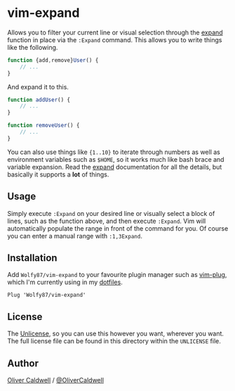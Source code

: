 # vim-expand

Allows you to filter your current line or visual selection through the [expand][] function in place via the `:Expand` command. This allows you to write things like the following.

```javascript
function {add,remove}User() {
    // ...
}
```

And expand it to this.

```javascript
function addUser() {
    // ...
}

function removeUser() {
    // ...
}
```

You can also use things like `{1..10}` to iterate through numbers as well as environment variables such as `$HOME`, so it works much like bash brace and variable expansion. Read the [expand][] documentation for all the details, but basically it supports a **lot** of things.

## Usage

Simply execute `:Expand` on your desired line or visually select a block of lines, such as the function above, and then execute `:Expand`. Vim will automatically populate the range in front of the command for you. Of course you can enter a manual range with `:1,3Expand`.

## Installation

Add `Wolfy87/vim-expand` to your favourite plugin manager such as [vim-plug][], which I'm currently using in my [dotfiles][].

```viml
Plug 'Wolfy87/vim-expand'
```

## License

The [Unlicense][], so you can use this however you want, wherever you want. The full license file can be found in this directory within the `UNLICENSE` file.

## Author

[Oliver Caldwell][] / [@OliverCaldwell][]

[expand]: http://vimdoc.sourceforge.net/htmldoc/eval.html#expand%28%29
[vim-plug]: https://github.com/junegunn/vim-plug
[dotfiles]: https://github.com/Wolfy87/dotfiles
[unlicense]: http://unlicense.org/
[Oliver Caldwell]: http://oli.me.uk/
[@OliverCaldwell]: https://twitter.com/OliverCaldwell

